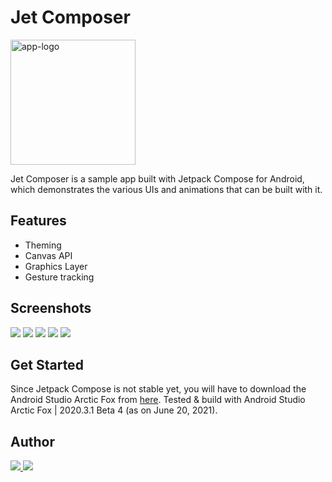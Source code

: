 Jet Composer
=====

<img src="/screenshots/app-logo.png" alt="app-logo" width="200" height="200"/>

Jet Composer is a sample app built with Jetpack Compose for Android, which demonstrates
 the various UIs and animations that can be built with it.

Features
--------
- Theming
- Canvas API
- Graphics Layer
- Gesture tracking

Screenshots
-----------
![](https://media.giphy.com/media/iMDUg4MLcZhrHB1rjk/giphy.gif)  ![](https://media.giphy.com/media/fevvR9F2oakq6LQqOS/giphy.gif) ![](https://media.giphy.com/media/u019tDdjPhkijV52Y2/giphy.gif)  ![](/screenshots/Screenshot_imac.png) ![](/screenshots/Screenshot_home.png)

Get Started
-----------

Since Jetpack Compose is not stable yet, you will have to download the Android Studio Arctic Fox from [here](https://developer.android.com/studio/preview/).
Tested & build with Android Studio Arctic Fox | 2020.3.1 Beta 4 (as on June 20, 2021).


Author
------

<a href = "https://github.com/prafullmishra/JetComposer/stargazers">
  <img src = "https://img.shields.io/github/stars/prafullmishra/JetComposer" />
</a>
<a href = "https://twitter.com/NotYourPM">
  <img src = "https://img.shields.io/twitter/url?label=follow&style=social&url=https%3A%2F%2Ftwitter.com%2FNotYourPM" />
</a>
